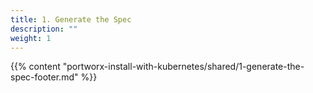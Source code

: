 ```yaml
---
title: 1. Generate the Spec
description: ""
weight: 1
---
```


{{% content "portworx-install-with-kubernetes/shared/1-generate-the-spec-footer.md" %}}